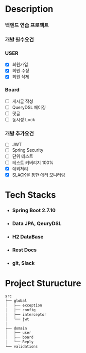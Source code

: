 # Description

### 백엔드 연습 프로젝트

### 개발 필수요건

### USER
- [x] 회원가입
- [x] 회원 수정
- [x] 회원 삭제

### Board
- [ ] 게시글 작성
- [ ] QueryDSL 페이징
- [ ] 댓글
- [ ] 동시성 Lock

### 개발 추가요건
- [ ] JWT
- [ ] Spring Security
- [ ] 단위 테스트
- [ ] 테스트 커버리지 100%
- [x] 예외처리
- [x] SLACK을 통한 에러 모니터링

# Tech Stacks
- ### Spring Boot 2.7.10
- ### Data JPA, QeuryDSL
- ### H2 DataBase
- ### Rest Docs
- ### git, Slack


# Project Sturucture

```bash
src
├── global 
│   ├── exception
│   ├── config
│   ├── interceptor
│   └── jwt
│  
├── domain
│   ├── user
│   ├── board
│   └── Reply
└── validations
```
